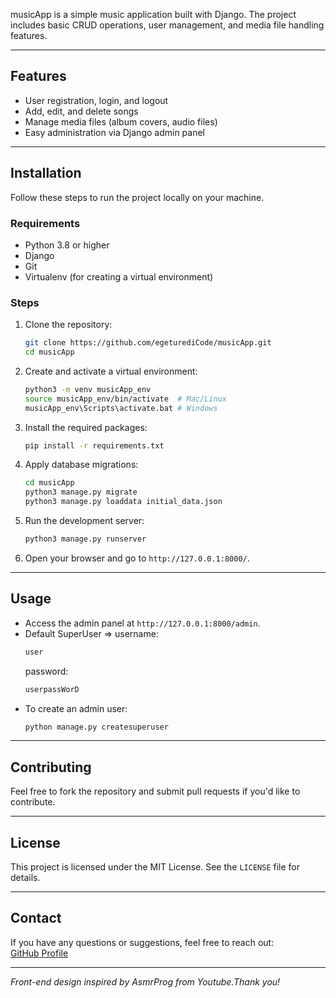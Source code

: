 
musicApp is a simple music application built with Django. The project includes basic CRUD operations, user management, and media file handling features.

---

## Features

- User registration, login, and logout  
- Add, edit, and delete songs  
- Manage media files (album covers, audio files)  
- Easy administration via Django admin panel

---

##  Installation

Follow these steps to run the project locally on your machine.

### Requirements

- Python 3.8 or higher
- Django
- Git  
- Virtualenv (for creating a virtual environment)

### Steps

1. Clone the repository:
    ```bash
    git clone https://github.com/egeturediCode/musicApp.git
    cd musicApp
    ```

2. Create and activate a virtual environment:
    ```bash
    python3 -m venv musicApp_env
    source musicApp_env/bin/activate  # Mac/Linux
    musicApp_env\Scripts\activate.bat # Windows
    ```

3. Install the required packages:
    ```bash
    pip install -r requirements.txt
    ```

4. Apply database migrations:
    ```bash
    cd musicApp
    python3 manage.py migrate
    python3 manage.py loaddata initial_data.json
    ```

5. Run the development server:
    ```bash
    python3 manage.py runserver
    ```

6. Open your browser and go to `http://127.0.0.1:8000/`.

---

## Usage

- Access the admin panel at `http://127.0.0.1:8000/admin`.
- Default SuperUser =>
    username:
    ```bash
    user
    ```
    password:
    ```bash
    userpassWorD
    ```
- To create an admin user:
    ```bash
    python manage.py createsuperuser
    ```


---

## Contributing

Feel free to fork the repository and submit pull requests if you'd like to contribute.

---

## License

This project is licensed under the MIT License. See the `LICENSE` file for details.

---

## Contact

If you have any questions or suggestions, feel free to reach out:  
[GitHub Profile](https://github.com/egeturediCode)

---

*Front-end design inspired by AsmrProg from Youtube.Thank you!*
